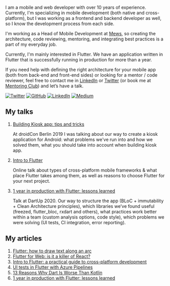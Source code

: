 I am a mobile and web developer with over 10 years of experience. Currently, I'm specializing in mobile development
(both native and cross-platform), but I was working as a frontend and backend developer as well, so I know the
development process from each side.

I'm working as a Head of Mobile Development at [Mews](https://github.com/mewsSystems/developers), so creating the
architecture, code reviewing, mentoring, and integrating best practices is a part of my everyday job.

Currently, I'm mainly interested in Flutter. We have an application written in Flutter that is successfully running in
production for more than a year.

If you need help with defining the right architecture for your mobile app (both from back-end and front-end sides) or
looking for a mentor / code reviewer, feel free to contact me in [LinkedIn](https://www.linkedin.com/in/ookamikb/)
or [Twitter](https://twitter.com/ookami_kb) (or book me at [Mentoring Club](https://www.mentoring-club.com/the-mentors/kirill-bnubochkin)) and let’s have a talk.

[![Twitter](https://img.shields.io/twitter/follow/ookami_kb?label=Twitter&style=social)](https://twitter.com/ookami_kb)
[![GitHub](https://img.shields.io/github/followers/ookami-kb?label=GitHub&style=social)](https://github.com/ookami-kb/)
[![LinkedIn](https://img.shields.io/static/v1?logo=linkedin&message=LinkedIn&color=0077B5&label=)](https://www.linkedin.com/in/ookamikb/)
[![Medium](https://img.shields.io/static/v1?logo=medium&message=Medium&color=000&label=)](https://ookamikb.medium.com)

## My talks

1. [Building Kiosk app: tips and tricks](https://www.droidcon.com/media-detail?video=353079956)

   At droidCon Berlin 2019 I was talking about our way to create a kiosk application for Android: what problems we've
   run into and how we solved them, what you should take into account when building kiosk app.
2. [Intro to Flutter](https://youtu.be/P1SLlW-kIp4)

   Online talk about types of cross-platform mobile frameworks & what place Flutter takes among them, as well as reasons
   to choose Flutter for your next project.
3. [1 year in production with Flutter: lessons learned](https://youtu.be/ARP5AozTplw)

   Talk at DartUp 2020. Our way to structure the app (BLoC + immutability + Clean Architecture principles), which
   libraries we’ve found useful (freezed, flutter_bloc, rxdart and others), what practices work better within a team
   (custom analysis options, code style), which problems we were solving (UI tests, CI integration, error reporting).

## My articles

1. [Flutter: how to draw text along an arc](https://medium.com/mews-devs/flutter-how-to-draw-text-along-an-arc-840d5501db69)
2. [Flutter for Web: is it a killer of React?](https://medium.com/mews-devs/flutter-for-web-is-it-a-killer-of-react-3d590fb8f4c5)
3. [Intro to Flutter: a practical guide to cross-platform development](https://medium.com/mews-devs/intro-to-flutter-a-practical-guide-to-cross-platform-development-937d4fafba0)
4. [UI tests in Flutter with Azure Pipelines](https://medium.com/flutter-community/ui-tests-in-flutter-with-azure-pipelines-c86dea44a0c2)
5. [13 Reasons Why Dart Is Worse Than Kotlin](https://medium.com/swlh/13-reasons-why-dart-is-worse-than-kotlin-9d315301528f)
6. [1 year in production with Flutter: lessons learned](https://medium.com/mews-devs/1-year-in-production-with-flutter-lessons-learned-5de86723c5df)
